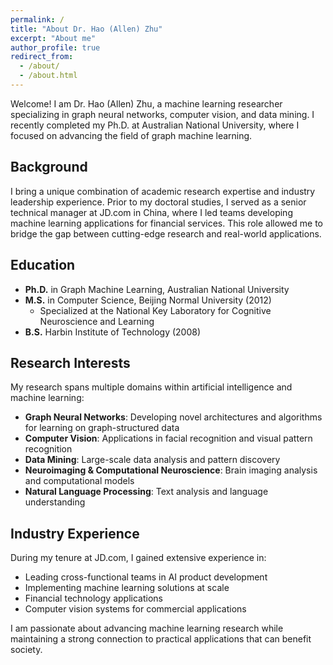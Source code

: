 ```yaml
---
permalink: /
title: "About Dr. Hao (Allen) Zhu"
excerpt: "About me"
author_profile: true
redirect_from: 
  - /about/
  - /about.html
---
```


Welcome! I am Dr. Hao (Allen) Zhu, a machine learning researcher specializing in graph neural networks, computer vision, and data mining. I recently completed my Ph.D. at Australian National University, where I focused on advancing the field of graph machine learning.

## Background

I bring a unique combination of academic research expertise and industry leadership experience. Prior to my doctoral studies, I served as a senior technical manager at JD.com in China, where I led teams developing machine learning applications for financial services. This role allowed me to bridge the gap between cutting-edge research and real-world applications.

## Education

- **Ph.D.** in Graph Machine Learning, Australian National University
- **M.S.** in Computer Science, Beijing Normal University (2012)
  - Specialized at the National Key Laboratory for Cognitive Neuroscience and Learning
- **B.S.** Harbin Institute of Technology (2008)

## Research Interests

My research spans multiple domains within artificial intelligence and machine learning:

- **Graph Neural Networks**: Developing novel architectures and algorithms for learning on graph-structured data
- **Computer Vision**: Applications in facial recognition and visual pattern recognition
- **Data Mining**: Large-scale data analysis and pattern discovery
- **Neuroimaging & Computational Neuroscience**: Brain imaging analysis and computational models
- **Natural Language Processing**: Text analysis and language understanding

## Industry Experience

During my tenure at JD.com, I gained extensive experience in:
- Leading cross-functional teams in AI product development
- Implementing machine learning solutions at scale
- Financial technology applications
- Computer vision systems for commercial applications

I am passionate about advancing machine learning research while maintaining a strong connection to practical applications that can benefit society.
